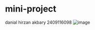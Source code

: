 # mini-project
danial hirzan akbary 2409116098
![image](https://github.com/user-attachments/assets/0f5d0dcb-a598-4e0d-a358-76412a1b7375)
